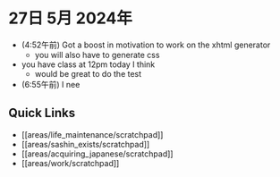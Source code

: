 # 27日 5月 2024年
- (4:52午前) Got a boost in motivation to work on the xhtml generator
  - you will also have to generate css
- you have class at 12pm today I think
  - would be great to do the test
- (6:55午前) I nee
 



## Quick Links
- [[areas/life_maintenance/scratchpad]]
- [[areas/sashin_exists/scratchpad]]
- [[areas/acquiring_japanese/scratchpad]]
- [[areas/work/scratchpad]]
